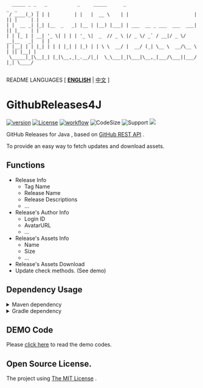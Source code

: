 ```text
  _____ _ _   _           _     _____      _                          _  _       _ 
 / ____(_) | | |         | |   |  __ \    | |                        | || |     | |
| |  __ _| |_| |__  _   _| |__ | |__) |___| | ___  __ _ ___  ___  ___| || |_    | |
| | |_ | | __| '_ \| | | | '_ \|  _  // _ \ |/ _ \/ _` / __|/ _ \/ __|__   _|   | |
| |__| | | |_| | | | |_| | |_) | | \ \  __/ |  __/ (_| \__ \  __/\__ \  | || |__| |
 \_____|_|\__|_| |_|\__,_|_.__/|_|  \_\___|_|\___|\__,_|___/\___||___/  |_| \____/ 
                                                
```

README LANGUAGES [ [**ENGLISH**](README.md) | [中文](README_zh_CN.md) ]

# GithubReleases4J

[![version](https://img.shields.io/github/v/release/CarmJos/GithubReleases4J)](https://github.com/CarmJos/GithubReleases4J/releases)
[![License](https://img.shields.io/github/license/CarmJos/GithubReleases4J)](https://opensource.org/licenses/GPL-3.0)
[![workflow](https://github.com/CarmJos/GithubReleases4J/actions/workflows/maven.yml/badge.svg?branch=master)](https://github.com/CarmJos/GithubReleases4J/actions/workflows/maven.yml)
![CodeSize](https://img.shields.io/github/languages/code-size/CarmJos/GithubReleases4J)
![Support](https://img.shields.io/badge/Minecraft-Java%201.16--Latest-green)
![](https://visitor-badge.glitch.me/badge?page_id=GithubReleases4J.readme)

GitHub Releases for Java , based on [GitHub REST API](https://docs.github.com/cn/rest/reference/releases) .

To provide an easy way to fetch updates and download assets.

## Functions

- Release Info
    - Tag Name
    - Release Name
    - Release Descriptions
    - ...
- Release's Author Info
    - Login ID
    - AvatarURL
    - ...
- Release's Assets Info
    - Name
    - Size
    - ...
- Release's Assets Download
- Update check methods. (See demo)

## Dependency Usage

<details>
<summary>Maven dependency</summary>

```xml

<project>
    <repositories>
      
        <repository>
            <!--Using central repository-->
            <id>maven</id>
            <name>Maven Central</name>
            <url>https://repo1.maven.org/maven2</url>
        </repository>
      
        <repository>
            <!--Using github packages-->
            <id>GithubReleases4J</id>
            <name>GitHub Packages</name>
            <url>https://maven.pkg.github.com/CarmJos/GithubReleases4J</url>
        </repository>
      
    </repositories>

    <dependencies>
      
        <dependency>
            <groupId>cc.carm.lib</groupId>
            <artifactId>githubreleases4j</artifactId>
            <version>[LATEST RELEASE]</version>
            <scope>compile</scope>
        </dependency>
      
    </dependencies>

</project>
```

</details>

<details>
<summary>Gradle dependency</summary>

```groovy
repositories {
  
    mavenCentral() // Using central repository.
  
    // Using github packages.
    maven { url 'https://maven.pkg.github.com/CarmJos/GithubReleases4J' }
}

dependencies {
    api "cc.carm.lib:githubreleases4j:[LATEST RELEASE]"
}
```

</details>

## DEMO Code

Please [click here](src/test/java/GithubDemo.java) to read the demo codes.

## Open Source License.

The project using [The MIT License](https://opensource.org/licenses/MIT) .
